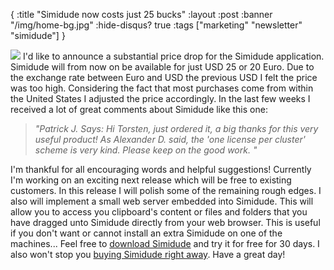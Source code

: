 {
  :title "Simidude now costs just 25 bucks"
  :layout :post
  :banner "/img/home-bg.jpg"
  :hide-disqus? true
  :tags ["marketing" "newsletter" "simidude"]
}

![](/img/uploads/2009/04/daniel_und_blumen21.jpg) I'd like to announce a substantial price drop for the Simidude application. Simidude will from now on be available for just USD 25 or 20 Euro. Due to the exchange rate between Euro and USD the previous USD I felt the price was too high. Considering the fact that most purchases come from within the United States I adjusted the price accordingly. In the last few weeks I received a lot of great comments about Simidude like this one:

> *<span class="dealCommentName">"Patrick J. Says:</span>* *Hi Torsten, just ordered it, a big thanks for this very useful product! As Alexander D. said, the 'one license per cluster' scheme is very kind. Please keep on the good work. "*

I'm thankful for all encouraging words and helpful suggestions! Currently I'm working on an exciting next release which will be free to existing customers. In this release I will polish some of the remaining rough edges. I also will implement a small web server embedded into Simidude. This will allow you to access you clipboard's content or files and folders that you have dragged unto Simidude directly from your web browser. This is useful if you don't want or cannot install an extra Simidude on one of the machines... Feel free to [download Simidude](http://www.simidude.com/download/) and try it for free for 30 days. I also won't stop you [buying Simidude right away](http://www.simidude.com/order/). Have a great day!
